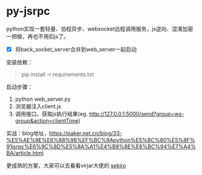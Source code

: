# py-jsrpc
python实现一套轻量、协程异步、websocket远程调用服务，js逆向、混淆加密一把梭，再也不用扣js了。

- [x] 将back_socket_server合并到web_server一起启动

安装依赖：

> pip install -r requirements.txt

启动步骤：

1. python web_server.py
2. 浏览器注入client.js
2. 调用接口，获取js执行结果(eg. http://127.0.0.1:5000/send?group=ws-group&action=clientTime)

实战：blog地址，https://paker.net.cn/blog/33-%E5%AE%9E%E6%88%98%EF%BC%9Apython%E5%BC%80%E5%8F%91jsrpc%E6%9C%8D%E5%8A%A1%E4%B8%8E%E6%BC%94%E7%A4%BA/article.html



更成熟的方案，大家可以去看看virjar大佬的 [sekiro](https://github.com/virjar/sekiro)

